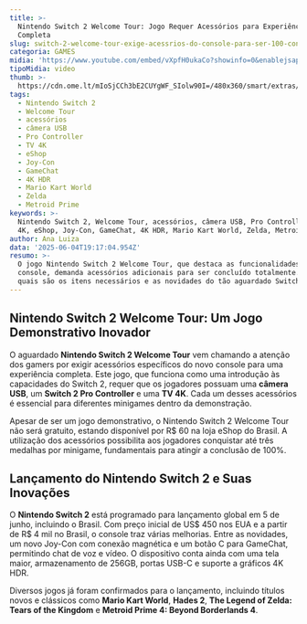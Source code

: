```yaml
---
title: >-
  Nintendo Switch 2 Welcome Tour: Jogo Requer Acessórios para Experiência
  Completa
slug: switch-2-welcome-tour-exige-acessrios-do-console-para-ser-100-concludo
categoria: GAMES
midia: 'https://www.youtube.com/embed/vXpfH0ukaCo?showinfo=0&enablejsapi=1'
tipoMidia: video
thumb: >-
  https://cdn.ome.lt/mIoSjCCh3bE2CUYgWF_SIolw90I=/480x360/smart/extras/conteudos/Captura_de_tela_2025-06-04_155633.png
tags:
  - Nintendo Switch 2
  - Welcome Tour
  - acessórios
  - câmera USB
  - Pro Controller
  - TV 4K
  - eShop
  - Joy-Con
  - GameChat
  - 4K HDR
  - Mario Kart World
  - Zelda
  - Metroid Prime
keywords: >-
  Nintendo Switch 2, Welcome Tour, acessórios, câmera USB, Pro Controller, TV
  4K, eShop, Joy-Con, GameChat, 4K HDR, Mario Kart World, Zelda, Metroid Prime
author: Ana Luiza
data: '2025-06-04T19:17:04.954Z'
resumo: >-
  O jogo Nintendo Switch 2 Welcome Tour, que destaca as funcionalidades do novo
  console, demanda acessórios adicionais para ser concluído totalmente. Saiba
  quais são os itens necessários e as novidades do tão aguardado Switch 2.
---
```


## Nintendo Switch 2 Welcome Tour: Um Jogo Demonstrativo Inovador

O aguardado **Nintendo Switch 2 Welcome Tour** vem chamando a atenção dos gamers por exigir acessórios específicos do novo console para uma experiência completa. Este jogo, que funciona como uma introdução às capacidades do Switch 2, requer que os jogadores possuam uma **câmera USB**, um **Switch 2 Pro Controller** e uma **TV 4K**. Cada um desses acessórios é essencial para diferentes minigames dentro da demonstração.

Apesar de ser um jogo demonstrativo, o Nintendo Switch 2 Welcome Tour não será gratuito, estando disponível por R$ 60 na loja eShop do Brasil. A utilização dos acessórios possibilita aos jogadores conquistar até três medalhas por minigame, fundamentais para atingir a conclusão de 100%.

## Lançamento do Nintendo Switch 2 e Suas Inovações

O **Nintendo Switch 2** está programado para lançamento global em 5 de junho, incluindo o Brasil. Com preço inicial de US$ 450 nos EUA e a partir de R$ 4 mil no Brasil, o console traz várias melhorias. Entre as novidades, um novo Joy-Con com conexão magnética e um botão C para GameChat, permitindo chat de voz e vídeo. O dispositivo conta ainda com uma tela maior, armazenamento de 256GB, portas USB-C e suporte a gráficos 4K HDR.

Diversos jogos já foram confirmados para o lançamento, incluindo títulos novos e clássicos como **Mario Kart World**, **Hades 2**, **The Legend of Zelda: Tears of the Kingdom** e **Metroid Prime 4: Beyond Borderlands 4**.

